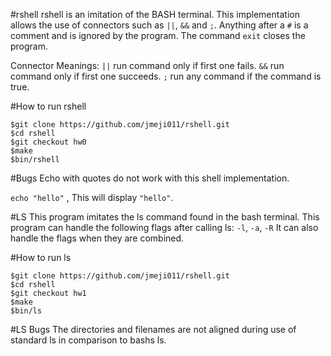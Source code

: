 #rshell
rshell is an imitation of the BASH terminal. This implementation allows the use 
of connectors such as `||`, `&&` and `;`.  Anything after a `#` is a comment and 
is ignored by the program. The command `exit` closes the program. 

Connector Meanings:
`||` run command only if first one fails.
`&&` run command only if first one succeeds.
`;` run any command if the command is true.

#How to run rshell
```
$git clone https://github.com/jmeji011/rshell.git
$cd rshell
$git checkout hw0
$make
$bin/rshell
```

#Bugs
Echo with quotes do not work with this shell implementation.

`echo "hello"` , This will display `"hello"`. 

#LS
This program imitates the ls command found in the bash terminal.
This program can handle the following flags after calling ls:
`-l`, `-a`, `-R`
It can also handle the flags when they are combined.

#How to run ls
```
$git clone https://github.com/jmeji011/rshell.git
$cd rshell
$git checkout hw1
$make
$bin/ls
```
#LS Bugs
The directories and filenames are not aligned during use of standard ls in comparison
to bashs ls. 



